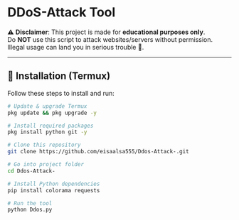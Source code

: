 # DDoS-Attack Tool

⚠️ **Disclaimer**: This project is made for **educational purposes only**.  
Do **NOT** use this script to attack websites/servers without permission.  
Illegal usage can land you in serious trouble 🚫.

---

## 📌 Installation (Termux)

Follow these steps to install and run:

```bash
# Update & upgrade Termux
pkg update && pkg upgrade -y

# Install required packages
pkg install python git -y

# Clone this repository
git clone https://github.com/eisaalsa555/Ddos-Attack-.git

# Go into project folder
cd Ddos-Attack-

# Install Python dependencies
pip install colorama requests

# Run the tool
python Ddos.py
